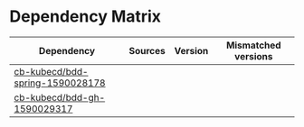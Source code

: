 # Dependency Matrix

Dependency | Sources | Version | Mismatched versions
---------- | ------- | ------- | -------------------
[cb-kubecd/bdd-spring-1590028178](https://github.com/cb-kubecd/bdd-spring-1590028178.git) |  | []() | 
[cb-kubecd/bdd-gh-1590029317](https://github.com/cb-kubecd/bdd-gh-1590029317.git) |  | []() | 
